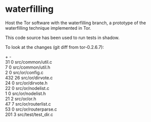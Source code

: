 # waterfilling
Host the Tor software with the waterfilling branch, a prototype of the
waterfilling technique implemented in Tor.

This code source has been used to run tests in shadow.

To look at the changes (git diff from tor-0.2.6.7):

\+ -  
31 0 src/common/util.c  
7 0 src/common/util.h  
2 0 src/or/config.c  
432 26 src/or/dirvote.c  
24 0 src/or/dirvote.h  
22 0 src/or/nodelist.c  
1 0 src/or/nodelist.h  
21 2 src/or/or.h  
47 7 src/or/routerlist.c  
53 0 src/or/routerparse.c  
201 3 src/test/test_dir.c  


